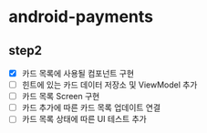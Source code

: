 # android-payments

## step2

- [x] 카드 목록에 사용될 컴포넌트 구현
- [ ] 힌트에 있는 카드 데이터 저장소 및 ViewModel 추가
- [ ] 카드 목록 Screen 구현
- [ ] 카드 추가에 따른 카드 목록 업데이트 연결
- [ ] 카드 목록 상태에 따른 UI 테스트 추가
